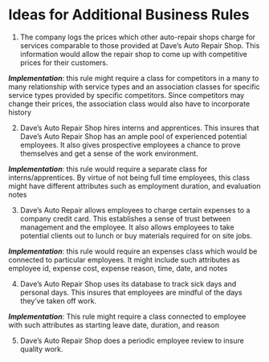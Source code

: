 # Ideas for Additional Business Rules

1) The company logs the prices which other auto-repair shops charge for services comparable to those provided at Dave’s Auto Repair Shop. This information would allow the repair shop to come up with competitive prices for their customers. 

***Implementation***: this rule might require a class for competitors in a many to many relationship with service types and an association classes for specific service types provided by specific competitors. Since competitors may change their prices, the association class would also have to incorporate history 
	
2) Dave’s Auto Repair Shop hires interns and apprentices. This insures that Dave’s Auto Repair Shop has an ample pool of experienced potential employees. It also gives prospective employees a chance to prove themselves and get a sense of the work environment.

***Implementation***: this rule would require a separate class for interns/apprentices. By virtue of not being full time employees, this class might have different attributes such as employment duration, and evaluation notes

3) Dave’s Auto Repair allows employees to charge certain expenses to a company credit card. This establishes a sense of trust between management and the employee. It also allows employees to take potential clients out to lunch or buy materials required for on site jobs.

***Implementation***: this rule would require an expenses class which would be connected to particular employees. It might include such attributes as employee id, expense cost, expense reason, time, date, and notes

4) Dave’s Auto Repair Shop uses its database to track sick days and personal days. This insures that employees are mindful of the days they’ve taken off work.

***Implementation***: This rule might require a class connected to employee with such attributes as starting leave date, duration, and reason

5) Dave’s Auto Repair Shop does a periodic employee review to insure quality work.

